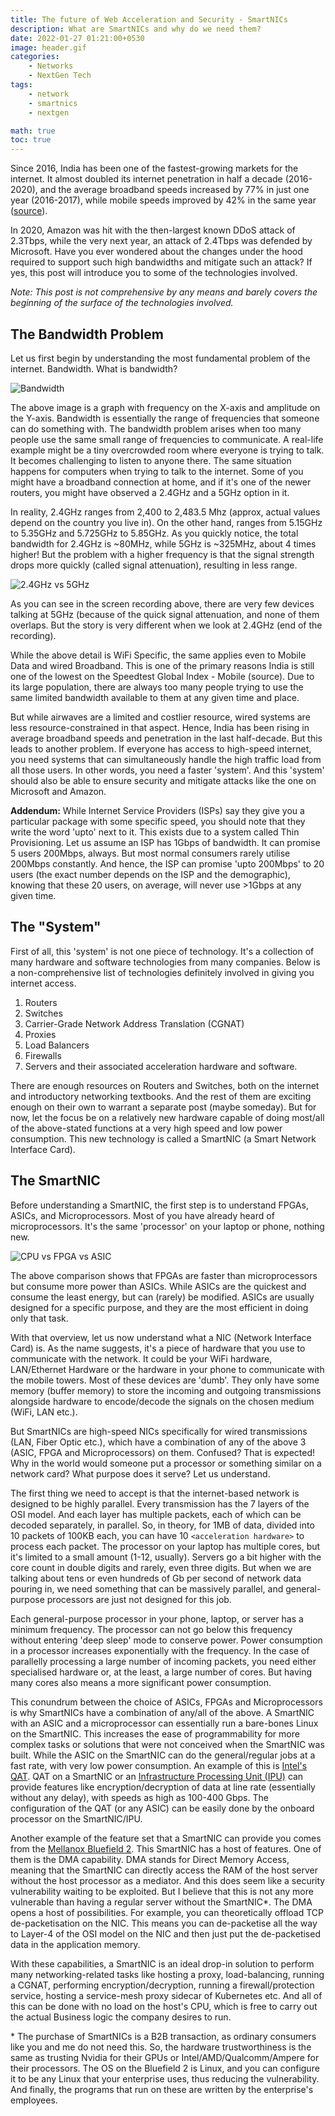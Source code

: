 ```yaml
---
title: The future of Web Acceleration and Security - SmartNICs
description: What are SmartNICs and why do we need them?
date: 2022-01-27 01:21:00+0530
image: header.gif
categories:
    - Networks
    - NextGen Tech
tags:
    - network
    - smartnics
    - nextgen

math: true
toc: true
---
```


Since 2016, India has been one of the fastest-growing markets for the internet. It almost doubled its internet penetration in half a decade (2016-2020), and the average broadband speeds increased by 77% in just one year (2016-2017), while mobile speeds improved by 42% in the same year ([source](https://www.speedtest.net/insights/blog/global-speed-2017/)).

In 2020, Amazon was hit with the then-largest known DDoS attack of 2.3Tbps, while the very next year, an attack of 2.4Tbps was defended by Microsoft. Have you ever wondered about the changes under the hood required to support such high bandwidths and mitigate such an attack? If yes, this post will introduce you to some of the technologies involved.

_Note: This post is not comprehensive by any means and barely covers the beginning of the surface of the technologies involved._

## The Bandwidth Problem

Let us first begin by understanding the most fundamental problem of the internet. Bandwidth. What is bandwidth?

![Bandwidth](bw.png)

The above image is a graph with frequency on the X-axis and amplitude on the Y-axis. Bandwidth is essentially the range of frequencies that someone can do something with. The bandwidth problem arises when too many people use the same small range of frequencies to communicate.
A real-life example might be a tiny overcrowded room where everyone is trying to talk. It becomes challenging to listen to anyone there. The same situation happens for computers when trying to talk to the internet. Some of you might have a broadband connection at home, and if it's one of the newer routers, you might have observed a 2.4GHz and a 5GHz option in it.

In reality, 2.4GHz ranges from 2,400 to 2,483.5 Mhz (approx, actual values depend on the country you live in). On the other hand, ranges from 5.15GHz to 5.35GHz and 5.725GHz to 5.85GHz. As you quickly notice, the total bandwidth for 2.4GHz is ~80MHz, while 5GHz is ~325MHz, about 4 times higher! But the problem with a higher frequency is that the signal strength drops more quickly (called signal attenuation), resulting in less range.

![2.4GHz vs 5GHz](24g-vs-5g.gif)


As you can see in the screen recording above, there are very few devices talking at 5GHz (because of the quick signal attenuation, and none of them overlaps. But the story is very different when we look at 2.4GHz (end of the recording).

While the above detail is WiFi Specific, the same applies even to Mobile Data and wired Broadband. This is one of the primary reasons India is still one of the lowest on the Speedtest Global Index - Mobile (source). Due to its large population, there are always too many people trying to use the same limited bandwidth available to them at any given time and place.

But while airwaves are a limited and costlier resource, wired systems are less resource-constrained in that aspect. Hence, India has been rising in average broadband speeds and penetration in the last half-decade. But this leads to another problem. If everyone has access to high-speed internet, you need systems that can simultaneously handle the high traffic load from all those users. In other words, you need a faster 'system'. And this 'system' should also be able to ensure security and mitigate attacks like the one on Microsoft and Amazon.

**Addendum:** While Internet Service Providers (ISPs) say they give you a particular package with some specific speed, you should note that they write the word 'upto' next to it. This exists due to a system called Thin Provisioning. Let us assume an ISP has 1Gbps of bandwidth. It can promise 5 users 200Mbps, always. But most normal consumers rarely utilise 200Mbps constantly. And hence, the ISP can promise 'upto 200Mbps' to 20 users (the exact number depends on the ISP and the demographic), knowing that these 20 users, on average, will never use >1Gbps at any given time.

## The "System"

First of all, this 'system' is not one piece of technology. It's a collection of many hardware and software technologies from many companies. Below is a non-comprehensive list of technologies definitely involved in giving you internet access.

1. Routers
2. Switches
3. Carrier-Grade Network Address Translation (CGNAT)
4. Proxies
5. Load Balancers
6. Firewalls
7. Servers and their associated acceleration hardware and software.

There are enough resources on Routers and Switches, both on the internet and introductory networking textbooks. And the rest of them are exciting enough on their own to warrant a separate post (maybe someday). But for now, let the focus be on a relatively new hardware capable of doing most/all of the above-stated functions at a very high speed and low power consumption. This new technology is called a SmartNIC (a Smart Network Interface Card).

## The SmartNIC

Before understanding a SmartNIC, the first step is to understand FPGAs, ASICs, and Microprocessors. Most of you have already heard of microprocessors. It's the same 'processor' on your laptop or phone, nothing new.

![CPU vs FPGA vs ASIC](cpu-fpga-asic.png)

The above comparison shows that FPGAs are faster than microprocessors but consume more power than ASICs. While ASICs are the quickest and consume the least energy, but can (rarely) be modified. ASICs are usually designed for a specific purpose, and they are the most efficient in doing only that task.

With that overview, let us now understand what a NIC (Network Interface Card) is. As the name suggests, it's a piece of hardware that you use to communicate with the network. It could be your WiFi hardware, LAN/Ethernet Hardware or the hardware in your phone to communicate with the mobile towers. Most of these devices are 'dumb'. They only have some memory (buffer memory) to store the incoming and outgoing transmissions alongside hardware to encode/decode the signals on the chosen medium (WiFi, LAN etc.).

But SmartNICs are high-speed NICs specifically for wired transmissions (LAN, Fiber Optic etc.), which have a combination of any of the above 3 (ASIC, FPGA and Microprocessors) on them. Confused? That is expected! Why in the world would someone put a processor or something similar on a network card? What purpose does it serve? Let us understand.

The first thing we need to accept is that the internet-based network is designed to be highly parallel. Every transmission has the 7 layers of the OSI model. And each layer has multiple packets, each of which can be decoded separately, in parallel. So, in theory, for 1MB of data, divided into 10 packets of 100KB each, you can have 10 `<acceleration hardware>` to process each packet. The processor on your laptop has multiple cores, but it's limited to a small amount (1-12, usually). Servers go a bit higher with the core count in double digits and rarely, even three digits. But when we are talking about tens or even hundreds of Gb per second of network data pouring in, we need something that can be massively parallel, and general-purpose processors are just not designed for this job.

Each general-purpose processor in your phone, laptop, or server has a minimum frequency. The processor can not go below this frequency without entering 'deep sleep' mode to conserve power. Power consumption in a processor increases exponentially with the frequency. In the case of parallelly processing a large number of incoming packets, you need either specialised hardware or, at the least, a large number of cores. But having many cores also means a more significant power consumption.

This conundrum between the choice of ASICs, FPGAs and Microprocessors is why SmartNICs have a combination of any/all of the above. A SmartNIC with an ASIC and a microprocessor can essentially run a bare-bones Linux on the SmartNIC. This increases the ease of programmability for more complex tasks or solutions that were not conceived when the SmartNIC was built. While the ASIC on the SmartNIC can do the general/regular jobs at a fast rate, with very low power consumption. An example of this is [Intel's QAT](https://www.intel.com/content/www/us/en/architecture-and-technology/intel-quick-assist-technology-overview.html). QAT on a SmartNIC or an [Infrastructure Processing Unit (IPU)](https://www.intel.com/content/www/us/en/products/network-io/smartnic.html) can provide features like encryption/decryption of data at line rate (essentially without any delay), with speeds as high as 100-400 Gbps. The configuration of the QAT (or any ASIC) can be easily done by the onboard processor on the SmartNIC/IPU.

Another example of the feature set that a SmartNIC can provide you comes from the [Mellanox Bluefield 2](https://www.nvidia.com/en-in/networking/products/data-processing-unit/). This SmartNIC has a host of features. One of them is the DMA capability. DMA stands for Direct Memory Access, meaning that the SmartNIC can directly access the RAM of the host server without the host processor as a mediator. And this does seem like a security vulnerability waiting to be exploited. But I believe that this is not any more vulnerable than having a regular server without the SmartNIC*. The DMA opens a host of possibilities. For example, you can theoretically offload TCP de-packetisation on the NIC. This means you can de-packetise all the way to Layer-4 of the OSI model on the NIC and then just put the de-packetised data in the application memory.

With these capabilities, a SmartNIC is an ideal drop-in solution to perform many networking-related tasks like hosting a proxy, load-balancing, running a CGNAT, performing encryption/decryption, running a firewall/protection service, hosting a service-mesh proxy sidecar of Kubernetes etc. And all of this can be done with no load on the host's CPU, which is free to carry out the actual Business logic the company desires to run.

\* The purchase of SmartNICs is a B2B transaction, as ordinary consumers like you and me do not need this. So, the hardware trustworthiness is the same as trusting Nvidia for their GPUs or Intel/AMD/Qualcomm/Ampere for their processors. The OS on the Bluefield 2 is Linux, and you can configure it to be any Linux that your enterprise uses, thus reducing the vulnerability. And finally, the programs that run on these are written by the enterprise's employees.
